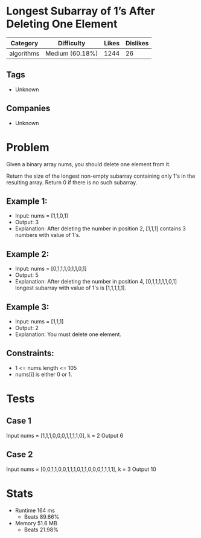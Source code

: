 # Longest Subarray of 1’s After Deleting One Element
| Category | Difficulty | Likes | Dislikes
| -------- | ---------- | ----- | --------
| algorithms | Medium (60.18%) | 1244 | 26

## Tags
- Unknown

## Companies
- Unknown

# Problem
Given a binary array nums, you should delete one element from it.

Return the size of the longest non-empty subarray containing only 1's in the resulting array. Return 0 if there is no such subarray.

## Example 1:
- Input: nums = [1,1,0,1]
- Output: 3
- Explanation: After deleting the number in position 2, [1,1,1] contains 3 numbers with value of 1's.

## Example 2:
- Input: nums = [0,1,1,1,0,1,1,0,1]
- Output: 5
- Explanation: After deleting the number in position 4, [0,1,1,1,1,1,0,1] longest subarray with value of 1's is [1,1,1,1,1].

## Example 3:
- Input: nums = [1,1,1]
- Output: 2
- Explanation: You must delete one element.

## Constraints:
- 1 <= nums.length <= 105
- nums[i] is either 0 or 1.

# Tests
## Case 1
Input nums = [1,1,1,0,0,0,1,1,1,1,0], k = 2
Output 6

## Case 2
Input nums = [0,0,1,1,0,0,1,1,1,0,1,1,0,0,0,1,1,1,1], k = 3
Output 10

# Stats
- Runtime 164 ms
	- Beats 89.66%
- Memory 51.6 MB
	- Beats 21.98%
